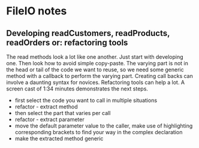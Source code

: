 FileIO notes
============

Developing readCustomers, readProducts, readOrders or: refactoring tools
------------------------------------------------------------------------

The read methods look a lot like one another. Just start with developing one. Then look how to avoid simple copy-paste. The varying part is not in the head or tail of the code we want to reuse, so we need some generic method with a callback to perform the varying part. Creating call backs can involve a daunting syntax for novices. Refactoring tools can help a lot. A screen cast of 1:34 minutes demonstrates the next steps.

* first select the code you want to call in multiple situations
* refactor - extract method 
* then select the part that varies per call
* refactor - extract parameter
* move the default parameter value to the caller, make use of highlighting corresponding brackets to find your way in the complex declaration
* make the extracted method generic